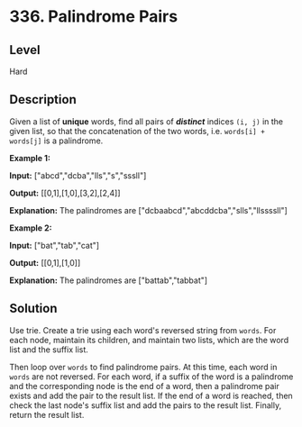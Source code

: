 # 336. Palindrome Pairs
## Level
Hard

## Description
Given a list of **unique** words, find all pairs of ***distinct*** indices `(i, j)` in the given list, so that the concatenation of the two words, i.e. `words[i] + words[j]` is a palindrome.

**Example 1:**

**Input:** ["abcd","dcba","lls","s","sssll"]

**Output:** [[0,1],[1,0],[3,2],[2,4]] 

**Explanation:** The palindromes are ["dcbaabcd","abcddcba","slls","llssssll"]

**Example 2:**

**Input:** ["bat","tab","cat"]

**Output:** [[0,1],[1,0]] 

**Explanation:** The palindromes are ["battab","tabbat"]

## Solution
Use trie. Create a trie using each word's reversed string from `words`. For each node, maintain its children, and maintain two lists, which are the word list and the suffix list.

Then loop over `words` to find palindrome pairs. At this time, each word in `words` are not reversed. For each word, if a suffix of the word is a palindrome and the corresponding node is the end of a word, then a palindrome pair exists and add the pair to the result list. If the end of a word is reached, then check the last node's suffix list and add the pairs to the result list. Finally, return the result list.

